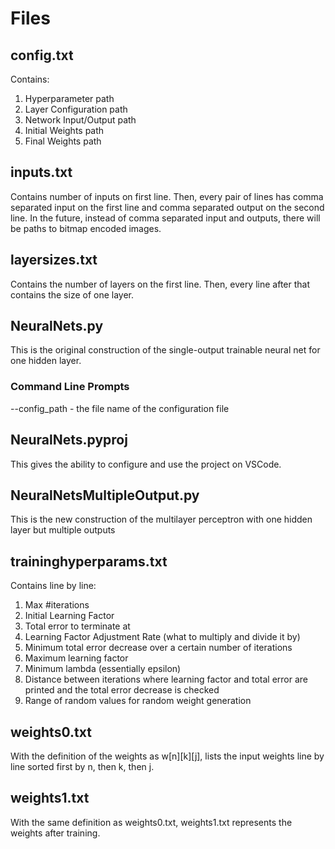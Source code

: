 # Files
## config.txt
Contains:  
1. Hyperparameter path  
2. Layer Configuration path  
3. Network Input/Output path  
4. Initial Weights path  
5. Final Weights path  
## inputs.txt
Contains number of inputs on first line. Then, every pair of lines has comma separated input on the first line and comma separated output on the second line. In the future, instead of comma separated input and outputs, there will be paths to bitmap encoded images.
## layersizes.txt
Contains the number of layers on the first line. Then, every line after that contains the size of one layer.
## NeuralNets.py
This is the original construction of the single-output trainable neural net for one hidden layer.
### Command Line Prompts
--config_path - the file name of the configuration file
## NeuralNets.pyproj
This gives the ability to configure and use the project on VSCode.
## NeuralNetsMultipleOutput.py
This is the new construction of the multilayer perceptron with one hidden layer but multiple outputs
## traininghyperparams.txt
Contains line by line:  
1. Max #iterations  
2. Initial Learning Factor  
3. Total error to terminate at  
4. Learning Factor Adjustment Rate (what to multiply and divide it by)  
5. Minimum total error decrease over a certain number of iterations  
6. Maximum learning factor  
7. Minimum lambda (essentially epsilon)  
8. Distance between iterations where learning factor and total error are printed and the total error decrease is checked  
9. Range of random values for random weight generation  
## weights0.txt
With the definition of the weights as w[n][k][j], lists the input weights line by line sorted first by n, then k, then j.
## weights1.txt
With the same definition as weights0.txt, weights1.txt represents the weights after training.